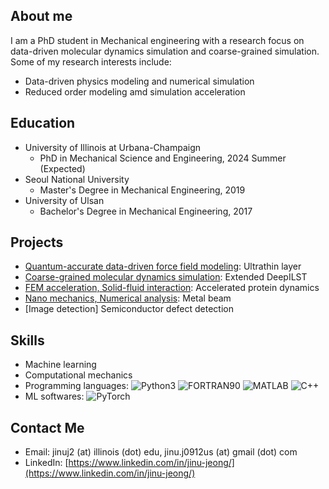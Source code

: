 ## About me

I am a PhD student in Mechanical engineering with a research focus on data-driven molecular dynamics simulation and coarse-grained simulation. Some of my research interests include:

- Data-driven physics modeling and numerical simulation
- Reduced order modeling amd simulation acceleration

## Education

- University of Illinois at Urbana-Champaign
  - PhD in Mechanical Science and Engineering, 2024 Summer (Expected)
- Seoul National University
  - Master's Degree in Mechanical Engineering, 2019
- University of Ulsan
  - Bachelor's Degree in Mechanical Engineering, 2017

## Projects

- [Quantum-accurate data-driven force field modeling](link/to/project1): Ultrathin layer
- [Coarse-grained molecular dynamics simulation](https://doi.org/10.1021/acs.jpca.1c10865): Extended DeepILST
- [FEM acceleration, Solid-fluid interaction](https://dcollection.snu.ac.kr/public_resource/pdf/000000156565_20230312100416.pdf): Accelerated protein dynamics
- [Nano mechanics, Numerical analysis](https://dcollection.snu.ac.kr/public_resource/pdf/000000156565_20230312100416.pdf): Metal beam
- [Image detection] Semiconductor defect detection

## Skills

- Machine learning
- Computational mechanics
- Programming languages: ![Python3](https://img.shields.io/badge/python3-brightgreen) ![FORTRAN90](https://img.shields.io/badge/FORTRAN-red) ![MATLAB](https://img.shields.io/badge/MATLAB-orange) ![C++](https://img.shields.io/badge/C++-lightgrey)
- ML softwares: ![PyTorch](https://img.shields.io/badge/PyTorch-green)

## Contact Me

- Email: jinuj2 (at) illinois (dot) edu, jinu.j0912us (at) gmail (dot) com
- LinkedIn: [https://www.linkedin.com/in/jinu-jeong/](https://www.linkedin.com/in/jinu-jeong/)
